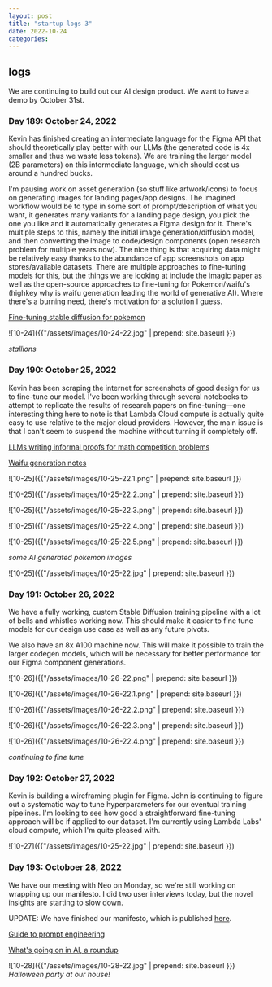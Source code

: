 ```yaml
---
layout: post
title: "startup logs 3"
date: 2022-10-24
categories:
---
```

## logs
We are continuing to build out our AI design product. We want to have a demo by October 31st.

### Day 189: October 24, 2022
Kevin has finished creating an intermediate language for the Figma API that should theoretically play better with our LLMs (the generated code is 4x smaller and thus we waste less tokens). We are training the larger model (2B parameters) on this intermediate language, which should cost us around a hundred bucks.

I'm pausing work on asset generation (so stuff like artwork/icons) to focus on generating images for landing pages/app designs. The imagined workflow would be to type in some sort of prompt/description of what you want, it generates many variants for a landing page design, you pick the one you like and it automatically generates a Figma design for it. There's multiple steps to this, namely the initial image generation/diffusion model, and then converting the image to code/design components (open research problem for multiple years now). The nice thing is that acquiring data might be relatively easy thanks to the abundance of app screenshots on app stores/available datasets. There are multiple approaches to fine-tuning models for this, but the things we are looking at include the imagic paper as well as the open-source approaches to fine-tuning for Pokemon/waifu's (highkey why is waifu generation leading the world of generative AI). Where there's a burning need, there's motivation for a solution I guess.

[Fine-tuning stable diffusion for pokemon](https://lambdalabs.com/blog/how-to-fine-tune-stable-diffusion-how-we-made-the-text-to-pokemon-model-at-lambda/)

![10-24]({{"/assets/images/10-24-22.jpg" | prepend: site.baseurl }})

*stallions*

### Day 190: October 25, 2022
Kevin has been scraping the internet for screenshots of good design for us to fine-tune our model. I've been working through several notebooks to attempt to replicate the results of research papers on fine-tuning—one interesting thing here to note is that Lambda Cloud compute is actually quite easy to use relative to the major cloud providers. However, the main issue is that I can't seem to suspend the machine without turning it completely off.

[LLMs writing informal proofs for math competition problems](https://twitter.com/AlbertQJiang/status/1584877475502301184)

[Waifu generation notes](https://gist.github.com/harubaru/f727cedacae336d1f7877c4bbe2196e1)

![10-25]({{"/assets/images/10-25-22.1.png" | prepend: site.baseurl }})

![10-25]({{"/assets/images/10-25-22.2.png" | prepend: site.baseurl }})

![10-25]({{"/assets/images/10-25-22.3.png" | prepend: site.baseurl }})

![10-25]({{"/assets/images/10-25-22.4.png" | prepend: site.baseurl }})

![10-25]({{"/assets/images/10-25-22.5.png" | prepend: site.baseurl }})

*some AI generated pokemon images*

![10-25]({{"/assets/images/10-25-22.jpg" | prepend: site.baseurl }})

### Day 191: October 26, 2022
We have a fully working, custom Stable Diffusion training pipeline with a lot of bells and whistles working now. This should make it easier to fine tune models for our design use case as well as any future pivots. 

We also have an 8x A100 machine now. This will make it possible to train the larger codegen models, which will be necessary for better performance for our Figma component generations.

![10-26]({{"/assets/images/10-26-22.png" | prepend: site.baseurl }})

![10-26]({{"/assets/images/10-26-22.1.png" | prepend: site.baseurl }})

![10-26]({{"/assets/images/10-26-22.2.png" | prepend: site.baseurl }})

![10-26]({{"/assets/images/10-26-22.3.png" | prepend: site.baseurl }})

![10-26]({{"/assets/images/10-26-22.4.png" | prepend: site.baseurl }})

*continuing to fine tune*

### Day 192: October 27, 2022
Kevin is building a wireframing plugin for Figma. John is continuing to figure out a systematic way to tune hyperparameters for our eventual training pipelines. I'm looking to see how good a straightforward fine-tuning approach will be if applied to our dataset. I'm currently using Lambda Labs' cloud compute, which I'm quite pleased with. 

![10-27]({{"/assets/images/10-25-22.jpg" | prepend: site.baseurl }})

### Day 193: Octoboer 28, 2022

We have our meeting with Neo on Monday, so we're still working on wrapping up our manifesto. I did two user interviews today, but the novel insights are starting to slow down.

UPDATE: We have finished our manifesto, which is published [here](https://vllg.notion.site/October-2022-Update-49628be37a35454a83c751b9c204a31f).

[Guide to prompt engineering](https://cdn.openart.ai/assets/Stable%20Diffusion%20Prompt%20Book%20From%20OpenArt%2010-28.pdf)

[What's going on in AI, a roundup](https://twitter.com/bentossell/status/1585975733460955137?s=20&t=7iIzLi2wkdFQ-kKOIJeACw)

![10-28]({{"/assets/images/10-28-22.jpg" | prepend: site.baseurl }})
*Halloween party at our house!*